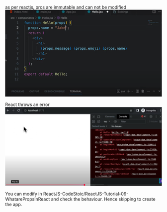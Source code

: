 as per reactjs, pros are immutable and can not be modified
![alt text](image.png)

React throws an error
![](image-1.png)

You can modify in ReactJS-CodeStoic/ReactJS-Tutorial-09-WhatarePropsInReact and check the behaviour. Hence skipping to create the app.
